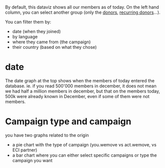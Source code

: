 By default, this dataviz shows all our members as of today. On the left hand column, you can select another group (only the [donors](/civicrm/dataviz/members/1851), [recurring donors](/civicrm/dataviz/members/1852)...).

You can filter them by:
- date (when they joined)
- by language
- where they came from (the campaign)
- their country (based on what they chose)

# date
The date graph at the top shows when the members of today entered the database. ie. if you read 500'000 members in december, it does not mean we had half a million members in december, but that on the members today, 500k were already known in December, even if some of them were not members. 

# Campaign type and campaign

you have two graphs related to the origin 
- a pie chart with the type of campaign (you.wemove vs act.wemove, vs ECI partner)
- a bar chart where you can either select specific campaigns or type the campaign you want


